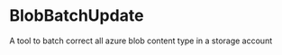 BlobBatchUpdate
===============

A tool to batch correct all azure blob content type in a storage account
